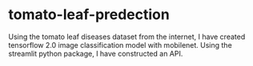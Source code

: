 # tomato-leaf-predection

Using the tomato leaf diseases dataset from the internet, I have created tensorflow 2.0 image classification model with mobilenet. Using the streamlit python package, I have constructed an API.

